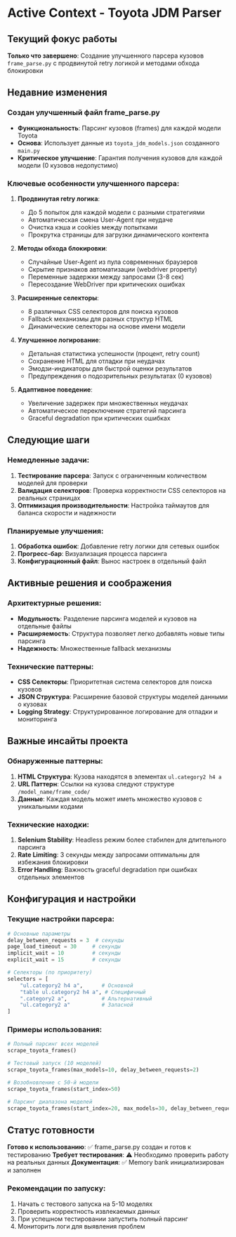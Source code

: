 # Active Context - Toyota JDM Parser

## Текущий фокус работы

**Только что завершено**: Создание улучшенного парсера кузовов `frame_parse.py` с продвинутой retry логикой и методами обхода блокировки

## Недавние изменения

### Создан улучшенный файл frame_parse.py
- **Функциональность**: Парсинг кузовов (frames) для каждой модели Toyota
- **Основа**: Использует данные из `toyota_jdm_models.json` созданного `main.py`
- **Критическое улучшение**: Гарантия получения кузовов для каждой модели (0 кузовов недопустимо)

### Ключевые особенности улучшенного парсера:

1. **Продвинутая retry логика**:
   - До 5 попыток для каждой модели с разными стратегиями
   - Автоматическая смена User-Agent при неудаче
   - Очистка кэша и cookies между попытками
   - Прокрутка страницы для загрузки динамического контента

2. **Методы обхода блокировки**:
   - Случайные User-Agent из пула современных браузеров
   - Скрытие признаков автоматизации (webdriver property)
   - Переменные задержки между запросами (3-8 сек)
   - Пересоздание WebDriver при критических ошибках

3. **Расширенные селекторы**:
   - 8 различных CSS селекторов для поиска кузовов
   - Fallback механизмы для разных структур HTML
   - Динамические селекторы на основе имени модели

4. **Улучшенное логирование**:
   - Детальная статистика успешности (процент, retry count)
   - Сохранение HTML для отладки при неудачах
   - Эмодзи-индикаторы для быстрой оценки результатов
   - Предупреждения о подозрительных результатах (0 кузовов)

5. **Адаптивное поведение**:
   - Увеличение задержек при множественных неудачах
   - Автоматическое переключение стратегий парсинга
   - Graceful degradation при критических ошибках

## Следующие шаги

### Немедленные задачи:
1. **Тестирование парсера**: Запуск с ограниченным количеством моделей для проверки
2. **Валидация селекторов**: Проверка корректности CSS селекторов на реальных страницах
3. **Оптимизация производительности**: Настройка таймаутов для баланса скорости и надежности

### Планируемые улучшения:
1. **Обработка ошибок**: Добавление retry логики для сетевых ошибок
2. **Прогресс-бар**: Визуализация процесса парсинга
3. **Конфигурационный файл**: Вынос настроек в отдельный файл

## Активные решения и соображения

### Архитектурные решения:
- **Модульность**: Разделение парсинга моделей и кузовов на отдельные файлы
- **Расширяемость**: Структура позволяет легко добавлять новые типы парсинга
- **Надежность**: Множественные fallback механизмы

### Технические паттерны:
- **CSS Селекторы**: Приоритетная система селекторов для поиска кузовов
- **JSON Структура**: Расширение базовой структуры моделей данными о кузовах
- **Logging Strategy**: Структурированное логирование для отладки и мониторинга

## Важные инсайты проекта

### Обнаруженные паттерны:
1. **HTML Структура**: Кузова находятся в элементах `ul.category2 h4 a`
2. **URL Паттерн**: Ссылки на кузова следуют структуре `/model_name/frame_code/`
3. **Данные**: Каждая модель может иметь множество кузовов с уникальными кодами

### Технические находки:
1. **Selenium Stability**: Headless режим более стабилен для длительного парсинга
2. **Rate Limiting**: 3 секунды между запросами оптимальны для избежания блокировки
3. **Error Handling**: Важность graceful degradation при ошибках отдельных элементов

## Конфигурация и настройки

### Текущие настройки парсера:
```python
# Основные параметры
delay_between_requests = 3  # секунды
page_load_timeout = 30     # секунды
implicit_wait = 10         # секунды
explicit_wait = 15         # секунды

# Селекторы (по приоритету)
selectors = [
    "ul.category2 h4 a",      # Основной
    "table ul.category2 h4 a", # Специфичный
    ".category2 a",           # Альтернативный
    "ul.category2 a"          # Запасной
]
```

### Примеры использования:
```python
# Полный парсинг всех моделей
scrape_toyota_frames()

# Тестовый запуск (10 моделей)
scrape_toyota_frames(max_models=10, delay_between_requests=2)

# Возобновление с 50-й модели
scrape_toyota_frames(start_index=50)

# Парсинг диапазона моделей
scrape_toyota_frames(start_index=20, max_models=30, delay_between_requests=5)
```

## Статус готовности

**Готово к использованию**: ✅ frame_parse.py создан и готов к тестированию
**Требует тестирования**: ⚠️ Необходимо проверить работу на реальных данных
**Документация**: ✅ Memory bank инициализирован и заполнен

### Рекомендации по запуску:
1. Начать с тестового запуска на 5-10 моделях
2. Проверить корректность извлекаемых данных
3. При успешном тестировании запустить полный парсинг
4. Мониторить логи для выявления проблем
